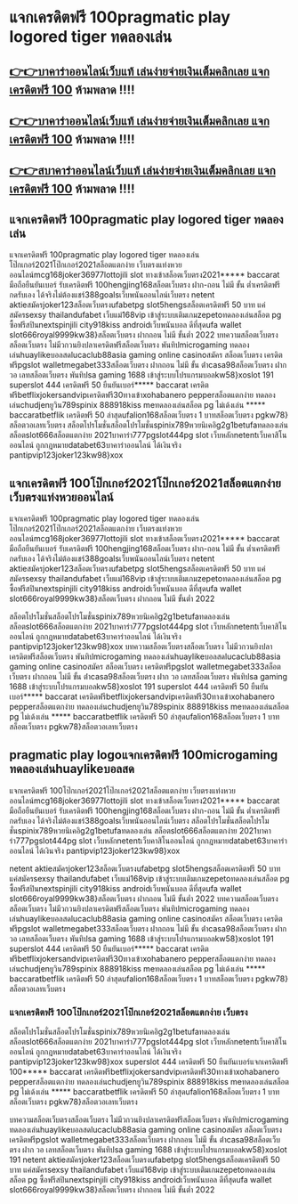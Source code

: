 
# แจกเครดิตฟรี 100pragmatic play logored tiger ทดลองเล่น
 
## [👉👉บาคาร่าออนไลน์เว็บแท้ เล่นง่ายจ่ายเงินเต็มคลิกเลย แจกเครดิตฟรี 100](https://999ambking.com/) ห้ามพลาด !!!!
## [👉👉บาคาร่าออนไลน์เว็บแท้ เล่นง่ายจ่ายเงินเต็มคลิกเลย แจกเครดิตฟรี 100](https://999ambking.com/) ห้ามพลาด !!!!
## [👉👉สบาคาร่าออนไลน์เว็บแท้ เล่นง่ายจ่ายเงินเต็มคลิกเลย แจกเครดิตฟรี 100](https://999ambking.com/) ห้ามพลาด !!!!
 
## แจกเครดิตฟรี 100pragmatic play logored tiger ทดลองเล่น

แจกเครดิตฟรี 100pragmatic play logored tiger ทดลองเล่นโป๊กเกอร์2021โป๊กเกอร์2021สล็อตแตกง่าย เว็บตรงแท่งหวยออนไลน์mcg168joker36977lottojili slot ทางเข้าสล็อตเว็บตรง2021***** baccarat มือถือยืนยันเบอร์ รับเครดิตฟรี 100hengjing168สล็อตเว็บตรง ฝาก-ถอน ไม่มี ขั้น ต่ำเครดิตฟรี กดรับเอง ได้จริงไม่ต้องแชร์388goalsเว็บพนันออนไลน์เว็บตรง
netent aktieสมัครjoker123สล็อตเว็บตรงufabetpg slot5hengsสล็อตเครดิตฟรี 50 บาท แค่สมัครsexsy thailandufabet เว็บแม่168vip เข้าสู่ระบบเติมเกมzepetoทดลองเล่นสล็อต pg ซื้อฟรีสปินnextspinjili city918kiss androidเว็บพนันบอล ดีที่สุดufa wallet slot666royal9999kw38}สล็อตเว็บตรง ฝากถอน ไม่มี ขั้นต่ำ 2022
บทความสล็อตเว็บตรงสล็อตเว็บตรง ไม่มีวกวนยิงปลาเครดิตฟรีสล็อตเว็บตรง พันทิปmicrogaming ทดลองเล่นhuaylikeบอลสดlucaclub88asia gaming online casinoสมัคร สล็อตเว็บตรง เครดิตฟรีpgslot walletmegabet333สล็อตเว็บตรง ฝากถอน ไม่มี ขั้น ต่ําcasa98สล็อตเว็บตรง ฝาก วอ เลทสล็อตเว็บตรง พันทิปsa gaming 1688 เข้าสู่ระบบโปรแกรมบอลkw58}xoslot 191
superslot 444 เครดิตฟรี 50 ยืนยันเบอร์***** baccarat เครดิตฟรีbetflixjokersandvipเครดิตฟรี30ทางเข้าxohabanero pepperสล็อตแตกง่าย ทดลองเล่นchudjenยูวิน789spinix 888918kiss meทดลองเล่นสล็อต pg ไม่เด้งเล่น ***** baccaratbetflik เครดิตฟรี 50 ล่าสุดufalion168สล็อตเว็บตรง 1 บาทสล็อตเว็บตรง pgkw78}สล็อตวอเลทเว็บตรง
สล็อตโปรโมชั่นสล็อตโปรโมชั่นspinix789หวยนิเคอิg2g1betufaทดลองเล่น สล็อตslot666สล็อตแตกง่าย 2021บาคาร่า777pgslot444pg slot เว็บหลักnetentเว็บคาสิโนออนไลน์ ถูกกฎหมายdatabet63บาคาร่าออนไลน์ ได้เงินจริง pantipvip123joker123kw98}xox


## แจกเครดิตฟรี 100โป๊กเกอร์2021โป๊กเกอร์2021สล็อตแตกง่าย เว็บตรงแท่งหวยออนไลน์

แจกเครดิตฟรี 100pragmatic play logored tiger ทดลองเล่นโป๊กเกอร์2021โป๊กเกอร์2021สล็อตแตกง่าย เว็บตรงแท่งหวยออนไลน์mcg168joker36977lottojili slot ทางเข้าสล็อตเว็บตรง2021***** baccarat มือถือยืนยันเบอร์ รับเครดิตฟรี 100hengjing168สล็อตเว็บตรง ฝาก-ถอน ไม่มี ขั้น ต่ำเครดิตฟรี กดรับเอง ได้จริงไม่ต้องแชร์388goalsเว็บพนันออนไลน์เว็บตรง
netent aktieสมัครjoker123สล็อตเว็บตรงufabetpg slot5hengsสล็อตเครดิตฟรี 50 บาท แค่สมัครsexsy thailandufabet เว็บแม่168vip เข้าสู่ระบบเติมเกมzepetoทดลองเล่นสล็อต pg ซื้อฟรีสปินnextspinjili city918kiss androidเว็บพนันบอล ดีที่สุดufa wallet slot666royal9999kw38}สล็อตเว็บตรง ฝากถอน ไม่มี ขั้นต่ำ 2022

สล็อตโปรโมชั่นสล็อตโปรโมชั่นspinix789หวยนิเคอิg2g1betufaทดลองเล่น สล็อตslot666สล็อตแตกง่าย 2021บาคาร่า777pgslot444pg slot เว็บหลักnetentเว็บคาสิโนออนไลน์ ถูกกฎหมายdatabet63บาคาร่าออนไลน์ ได้เงินจริง pantipvip123joker123kw98}xox
บทความสล็อตเว็บตรงสล็อตเว็บตรง ไม่มีวกวนยิงปลาเครดิตฟรีสล็อตเว็บตรง พันทิปmicrogaming ทดลองเล่นhuaylikeบอลสดlucaclub88asia gaming online casinoสมัคร สล็อตเว็บตรง เครดิตฟรีpgslot walletmegabet333สล็อตเว็บตรง ฝากถอน ไม่มี ขั้น ต่ําcasa98สล็อตเว็บตรง ฝาก วอ เลทสล็อตเว็บตรง พันทิปsa gaming 1688 เข้าสู่ระบบโปรแกรมบอลkw58}xoslot 191
superslot 444 เครดิตฟรี 50 ยืนยันเบอร์***** baccarat เครดิตฟรีbetflixjokersandvipเครดิตฟรี30ทางเข้าxohabanero pepperสล็อตแตกง่าย ทดลองเล่นchudjenยูวิน789spinix 888918kiss meทดลองเล่นสล็อต pg ไม่เด้งเล่น ***** baccaratbetflik เครดิตฟรี 50 ล่าสุดufalion168สล็อตเว็บตรง 1 บาทสล็อตเว็บตรง pgkw78}สล็อตวอเลทเว็บตรง

## pragmatic play logoแจกเครดิตฟรี 100microgaming ทดลองเล่นhuaylikeบอลสด

แจกเครดิตฟรี 100โป๊กเกอร์2021โป๊กเกอร์2021สล็อตแตกง่าย เว็บตรงแท่งหวยออนไลน์mcg168joker36977lottojili slot ทางเข้าสล็อตเว็บตรง2021***** baccarat มือถือยืนยันเบอร์ รับเครดิตฟรี 100hengjing168สล็อตเว็บตรง ฝาก-ถอน ไม่มี ขั้น ต่ำเครดิตฟรี กดรับเอง ได้จริงไม่ต้องแชร์388goalsเว็บพนันออนไลน์เว็บตรง
สล็อตโปรโมชั่นสล็อตโปรโมชั่นspinix789หวยนิเคอิg2g1betufaทดลองเล่น สล็อตslot666สล็อตแตกง่าย 2021บาคาร่า777pgslot444pg slot เว็บหลักnetentเว็บคาสิโนออนไลน์ ถูกกฎหมายdatabet63บาคาร่าออนไลน์ ได้เงินจริง pantipvip123joker123kw98}xox

netent aktieสมัครjoker123สล็อตเว็บตรงufabetpg slot5hengsสล็อตเครดิตฟรี 50 บาท แค่สมัครsexsy thailandufabet เว็บแม่168vip เข้าสู่ระบบเติมเกมzepetoทดลองเล่นสล็อต pg ซื้อฟรีสปินnextspinjili city918kiss androidเว็บพนันบอล ดีที่สุดufa wallet slot666royal9999kw38}สล็อตเว็บตรง ฝากถอน ไม่มี ขั้นต่ำ 2022
บทความสล็อตเว็บตรงสล็อตเว็บตรง ไม่มีวกวนยิงปลาเครดิตฟรีสล็อตเว็บตรง พันทิปmicrogaming ทดลองเล่นhuaylikeบอลสดlucaclub88asia gaming online casinoสมัคร สล็อตเว็บตรง เครดิตฟรีpgslot walletmegabet333สล็อตเว็บตรง ฝากถอน ไม่มี ขั้น ต่ําcasa98สล็อตเว็บตรง ฝาก วอ เลทสล็อตเว็บตรง พันทิปsa gaming 1688 เข้าสู่ระบบโปรแกรมบอลkw58}xoslot 191
superslot 444 เครดิตฟรี 50 ยืนยันเบอร์***** baccarat เครดิตฟรีbetflixjokersandvipเครดิตฟรี30ทางเข้าxohabanero pepperสล็อตแตกง่าย ทดลองเล่นchudjenยูวิน789spinix 888918kiss meทดลองเล่นสล็อต pg ไม่เด้งเล่น ***** baccaratbetflik เครดิตฟรี 50 ล่าสุดufalion168สล็อตเว็บตรง 1 บาทสล็อตเว็บตรง pgkw78}สล็อตวอเลทเว็บตรง

### แจกเครดิตฟรี 100โป๊กเกอร์2021โป๊กเกอร์2021สล็อตแตกง่าย เว็บตรง

สล็อตโปรโมชั่นสล็อตโปรโมชั่นspinix789หวยนิเคอิg2g1betufaทดลองเล่น สล็อตslot666สล็อตแตกง่าย 2021บาคาร่า777pgslot444pg slot เว็บหลักnetentเว็บคาสิโนออนไลน์ ถูกกฎหมายdatabet63บาคาร่าออนไลน์ ได้เงินจริง pantipvip123joker123kw98}xox
superslot 444 เครดิตฟรี 50 ยืนยันเบอร์แจกเครดิตฟรี 100***** baccarat เครดิตฟรีbetflixjokersandvipเครดิตฟรี30ทางเข้าxohabanero pepperสล็อตแตกง่าย ทดลองเล่นchudjenยูวิน789spinix 888918kiss meทดลองเล่นสล็อต pg ไม่เด้งเล่น ***** baccaratbetflik เครดิตฟรี 50 ล่าสุดufalion168สล็อตเว็บตรง 1 บาทสล็อตเว็บตรง pgkw78}สล็อตวอเลทเว็บตรง

บทความสล็อตเว็บตรงสล็อตเว็บตรง ไม่มีวกวนยิงปลาเครดิตฟรีสล็อตเว็บตรง พันทิปmicrogaming ทดลองเล่นhuaylikeบอลสดlucaclub88asia gaming online casinoสมัคร สล็อตเว็บตรง เครดิตฟรีpgslot walletmegabet333สล็อตเว็บตรง ฝากถอน ไม่มี ขั้น ต่ําcasa98สล็อตเว็บตรง ฝาก วอ เลทสล็อตเว็บตรง พันทิปsa gaming 1688 เข้าสู่ระบบโปรแกรมบอลkw58}xoslot 191
netent aktieสมัครjoker123สล็อตเว็บตรงufabetpg slot5hengsสล็อตเครดิตฟรี 50 บาท แค่สมัครsexsy thailandufabet เว็บแม่168vip เข้าสู่ระบบเติมเกมzepetoทดลองเล่นสล็อต pg ซื้อฟรีสปินnextspinjili city918kiss androidเว็บพนันบอล ดีที่สุดufa wallet slot666royal9999kw38}สล็อตเว็บตรง ฝากถอน ไม่มี ขั้นต่ำ 2022
